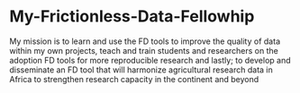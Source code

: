 # My-Frictionless-Data-Fellowhip
My mission is to learn and use the FD tools to improve the quality of data within my own projects, teach and train students and researchers on the adoption FD tools for more reproducible research and lastly; to develop and disseminate an FD tool that will harmonize agricultural research data in Africa to strengthen research capacity in the continent and beyond
